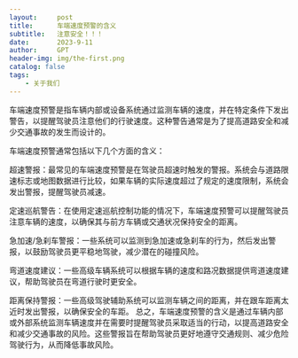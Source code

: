 ```yaml
---
layout:     post
title:      车端速度预警的含义
subtitle:   注意安全！！！
date:       2023-9-11
author:     GPT
header-img: img/the-first.png
catalog: false
tags:
    - 关于我们
---
```


车端速度预警是指车辆内部或设备系统通过监测车辆的速度，并在特定条件下发出警告，以提醒驾驶员注意他们的行驶速度。这种警告通常是为了提高道路安全和减少交通事故的发生而设计的。

车端速度预警通常包括以下几个方面的含义：

超速警报：最常见的车端速度预警是在驾驶员超速时触发的警报。系统会与道路限速标志或地图数据进行比较，如果车辆的实际速度超过了规定的速度限制，系统会发出警报，提醒驾驶员减速。

定速巡航警告：在使用定速巡航控制功能的情况下，车端速度预警可以提醒驾驶员注意车辆的速度，以确保其与前方车辆或交通状况保持安全的距离。

急加速/急刹车警报：一些系统可以监测到急加速或急刹车的行为，然后发出警报，以鼓励驾驶员更平稳地驾驶，减少潜在的碰撞风险。

弯道速度建议：一些高级车辆系统可以根据车辆的速度和路况数据提供弯道速度建议，帮助驾驶员在弯道行驶时更安全。

距离保持警报：一些高级驾驶辅助系统可以监测车辆之间的距离，并在跟车距离太近时发出警报，以确保安全的车距。
总之，车端速度预警的含义是通过车辆内部或外部系统监测车辆速度并在需要时提醒驾驶员采取适当的行动，以提高道路安全和减少交通事故的风险。这些警报旨在帮助驾驶员更好地遵守交通规则、减少危险驾驶行为，从而降低事故风险。

